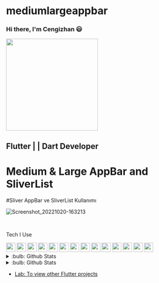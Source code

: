 # mediumlargeappbar

### Hi there, I'm Cengizhan :smiley:

<img src="https://i.giphy.com/media/WUjkDCJ36bAubQdU7C/giphy-downsized-large.gif" align ="center" witdh="400" height="250">

## Flutter | | Dart Developer


# Medium & Large AppBar and SliverList
#Sliver AppBar ve SliverList Kullanımı

![Screenshot_20221020-163213](https://user-images.githubusercontent.com/46382845/196963616-22c611e1-bde0-49a2-b337-a9f5a184db2e.png)





<br/>

Tech I Use

<img src="https://user-images.githubusercontent.com/25181517/186150365-da1eccce-6201-487c-8649-45e9e99435fd.png" width="25" height="25">
<img src="https://user-images.githubusercontent.com/25181517/117269608-b7dcfb80-ae58-11eb-8e66-6cc8753553f0.png" width="25" height="25">
<img src="https://user-images.githubusercontent.com/25181517/121406611-a8246b80-c95e-11eb-9b11-b771486377f6.png" width="25" height="25">
<img src="https://user-images.githubusercontent.com/25181517/186150304-1568ffdf-4c62-4bdc-9cf1-8d8efcea7c5b.png" width="25" height="25">
<img src="https://user-images.githubusercontent.com/25181517/117447155-6a868a00-af3d-11eb-9cfe-245df15c9f3f.png" width="25" height="25">
<img src="https://user-images.githubusercontent.com/25181517/192158954-f88b5814-d510-4564-b285-dff7d6400dad.png" width="25" height="25">
<img src="https://user-images.githubusercontent.com/25181517/183898674-75a4a1b1-f960-4ea9-abcb-637170a00a75.png" width="25" height="25">
<img src="https://user-images.githubusercontent.com/25181517/192108895-20dc3343-43e3-4a54-a90e-13a4abbc57b9.png" width="25" height="25">
<img src="https://user-images.githubusercontent.com/25181517/192108372-f71d70ac-7ae6-4c0d-8395-51d8870c2ef0.png" width="25" height="25">
<img src="https://user-images.githubusercontent.com/25181517/192108374-8da61ba1-99ec-41d7-80b8-fb2f7c0a4948.png" width="25" height="25">
<img src="https://user-images.githubusercontent.com/25181517/192107854-765620d7-f909-4953-a6da-36e1ef69eea6.png" width="25" height="25">
<img src="https://user-images.githubusercontent.com/25181517/189716855-2c69ca7a-5149-4647-936d-780610911353.png" width="25" height="25">
<img src="https://user-images.githubusercontent.com/25181517/189716058-71f74b6f-5936-40b5-92e3-00381e35ccb9.png" width="25" height="25">
<img src="https://user-images.githubusercontent.com/25181517/183911547-990692bc-8411-4878-99a0-43506cdb69cf.png" width="25" height="25">





<br/>
<details>
<summary>:bulb: Github Stats</summary>
<img src="https://github-readme-stats.vercel.app/api?username=cengizhanakgun&theme=dark">

</details>

<details>
<summary>:bulb: Github Stats</summary>
<img src="https://github-readme-stats.vercel.app/api/top-langs/?username=cengizhanakgun&layout=compact">

</details>








- [Lab: To view other Flutter projects](https://github.com/cengizhanakgun?tab=repositories)


